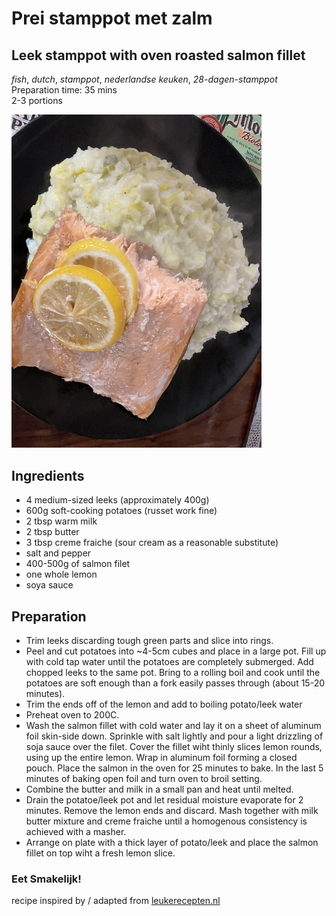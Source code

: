 # Prei stamppot met zalm 
## Leek stamppot with oven roasted salmon fillet
_fish_, _dutch_, _stamppot_, _nederlandse keuken_, _28-dagen-stamppot_
Preparation time: 35 mins  
2-3 portions  

<img src="images/dag-04_prei-stamppot-met-zalm.JPG" width="400">  

## Ingredients
* 4 medium-sized leeks (approximately 400g)
* 600g soft-cooking potatoes (russet work fine)
* 2 tbsp warm milk
* 2 tbsp butter
* 3 tbsp creme fraiche (sour cream as a reasonable substitute)
* salt and pepper
* 400-500g of salmon filet
* one whole lemon
* soya sauce

## Preparation
* Trim leeks discarding tough green parts and slice into rings.
* Peel and cut potatoes into ~4-5cm cubes and place in a large pot. Fill up with cold tap water until the potatoes are completely submerged. Add chopped leeks to the same pot. Bring to a rolling boil and cook until the potatoes are soft enough than a fork easily passes through (about 15-20 minutes).
* Trim the ends off of the lemon and add to boiling potato/leek water
* Preheat oven to 200C.
* Wash the salmon fillet with cold water and lay it on a sheet of aluminum foil skin-side down. Sprinkle with salt lightly and pour a light drizzling of soja sauce over the filet. Cover the fillet wiht thinly slices lemon rounds, using up the entire lemon. Wrap in aluminum foil forming a closed pouch. Place the salmon in the oven for 25 minutes to bake. In the last 5 minutes of baking open foil and turn oven to broil setting.
* Combine the butter and milk in a small pan and heat until melted.
* Drain the potatoe/leek pot and let residual moisture evaporate for 2 minutes. Remove the lemon ends and discard. Mash together with milk butter mixture and creme fraiche until a homogenous consistency is achieved with a masher.
* Arrange on plate with a thick layer of potato/leek and place the salmon fillet on top wiht a fresh lemon slice. 

### Eet Smakelijk!

recipe inspired by / adapted from [leukerecepten.nl](https://www.leukerecepten.nl/recepten/preistamppot-met-mosterd-dille-zalm/ )

